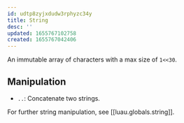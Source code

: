 ```yaml
---
id: udtp8zyjxdudw3rphyzc34y
title: String
desc: ''
updated: 1655767102758
created: 1655767042406
---
```


An immutable array of characters with a max size of `1<<30`.

## Manipulation

- `..`: Concatenate two strings.

For further string manipulation, see [[luau.globals.string]].